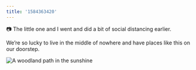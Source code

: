 ```yaml
---
title: '1584363420'
---
```

📷 The little one and I went and did a bit of social distancing earlier. 

We’re so lucky to live in the middle of nowhere and have places like this on our doorstep.

![A woodland path in the sunshine](https://hankchizljaw.imgix.net/7E3D4463-9B02-45C6-9656-847796BD801D.jpeg?auto=format&q=60)
